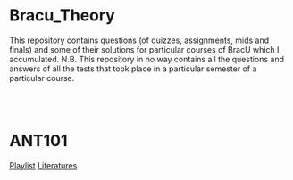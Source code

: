# Bracu_Theory
This repository contains questions (of quizzes, assignments, mids and finals) and some of their solutions for particular courses of BracU which I accumulated. N.B. This repository in no way contains all the questions and answers of all the tests that took place in a particular semester of a particular course.

<br>

<br/>

# ANT101
[Playlist](https://youtube.com/playlist?list=PLtQXTSdoymQee7pTB8DqU4Oz18TnMqg-z&si=19JVeS50goHRMQk0)
[Literatures](https://drive.google.com/drive/folders/1KufM-lnzFr-s5wi2CznrafCXPfG1hoiJ?usp=sharing)
